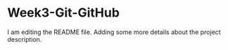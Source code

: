 # Week3-Git-GitHub
I am editing the README file. Adding some more details about the project description.
